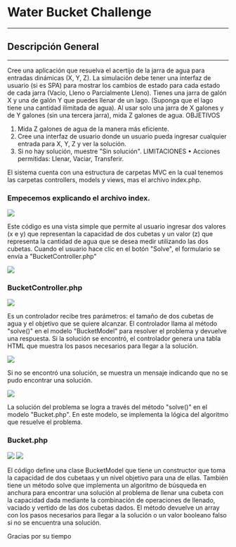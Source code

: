 # Water Bucket Challenge

------------


## Descripción General

------------
Cree una aplicación que resuelva el acertijo de la jarra de agua para entradas dinámicas (X, Y, Z). La simulación debe tener una interfaz de usuario (si es SPA) para mostrar los cambios de estado para cada estado de cada jarra
(Vacío, Lleno o Parcialmente Lleno).
Tienes una jarra de galón X y una de galón Y que puedes llenar de un lago. (Suponga que el lago tiene una cantidad ilimitada de agua). Al usar solo una jarra de X galones y de Y galones (sin una tercera jarra), mida Z galones de agua.
OBJETIVOS
1. Mida Z galones de agua de la manera más eficiente.
2. Cree una interfaz de usuario donde un usuario pueda ingresar cualquier entrada para X, Y, Z y ver la solución.
3. Si no hay solución, muestre "Sin solución".
LIMITACIONES
• Acciones permitidas: Llenar, Vaciar, Transferir.

El sistema cuenta con una estructura de carpetas MVC en la cual tenemos las carpetas controllers, models y views, mas el archivo index.php.

### Empecemos explicando el archivo index.

![](https://scontent-mia3-2.xx.fbcdn.net/v/t39.30808-6/346089825_1023877778591934_5922485972768541063_n.jpg?_nc_cat=107&ccb=1-7&_nc_sid=0debeb&_nc_eui2=AeER6M0YlPNum5gxOQinRYBIXpjBrDBOYTZemMGsME5hNs8ESdts7j-X4gB3M-k7KBw&_nc_ohc=ILYnjNRq2qkAX9aQDbW&_nc_ht=scontent-mia3-2.xx&oh=00_AfCV-8ERp-qfHYHY17CKCX3jajnMemAAo8CAAAKgmHKrZQ&oe=646083B4)

Este código es una vista simple que permite al usuario ingresar dos valores (x e y) que representan la capacidad de dos cubetas y un valor (z) que representa la cantidad de agua que se desea medir utilizando las dos cubetas. Cuando el usuario hace clic en el botón "Solve", el formulario se envía a "BucketController.php"

![](https://scontent-mia3-2.xx.fbcdn.net/v/t39.30808-6/346084754_718744100048310_8210255995372070090_n.jpg?_nc_cat=102&ccb=1-7&_nc_sid=0debeb&_nc_eui2=AeGuEIb4xNk6Q9hX6E56qHtGKQwLFT7TsrkpDAsVPtOyuRTmRLVKNz9re7_ldItDwyU&_nc_ohc=HjVgy8rFRtYAX-wrXtS&_nc_ht=scontent-mia3-2.xx&oh=00_AfByK0zcnNDqNnm82xkVZsCGLe8gfBrMfa37eRIqBlO6OA&oe=6460AB4E)

### BucketController.php

![](https://scontent-mia3-2.xx.fbcdn.net/v/t39.30808-6/346077851_940702780392035_831860367901078104_n.jpg?_nc_cat=105&ccb=1-7&_nc_sid=0debeb&_nc_eui2=AeHfNE9i2edql97ygk0rFWavscQt764u7-mxxC3vri7v6eYBJzH5_HCQNd8rmWWcbgY&_nc_ohc=RshyS2skbKcAX8E8QvL&_nc_ht=scontent-mia3-2.xx&oh=00_AfB5ZMEr8pXjL43q4m-GZGYAaqKtNW-wKyoCORsjqEPtKw&oe=6460930D)

Es un controlador recibe tres parámetros: el tamaño de dos cubetas de agua y el objetivo que se quiere alcanzar. El controlador llama al método "solve()" en el modelo "BucketModel" para resolver el problema y devuelve una respuesta. Si la solución se encontró, el controlador genera una tabla HTML que muestra los pasos necesarios para llegar a la solución. 

![](https://scontent-mia3-1.xx.fbcdn.net/v/t39.30808-6/345885714_200987249447528_213017434300599930_n.jpg?_nc_cat=108&ccb=1-7&_nc_sid=0debeb&_nc_eui2=AeHcPIebp9-vKkcgIxcVgIZ6ZXRbXIvHqUlldFtci8epSZkd6b5SX_jOENNjt0ayJek&_nc_ohc=7xc2XbriNLcAX9aUpzX&_nc_ht=scontent-mia3-1.xx&oh=00_AfCOujOTVTSkGGaLxqAe51Xrb_Q54AH2HXLRA-mCYiVZjQ&oe=6460285B)

Si no se encontró una solución, se muestra un mensaje indicando que no se pudo encontrar una solución.

![](https://scontent-mia3-1.xx.fbcdn.net/v/t39.30808-6/346076267_986416236119501_399683857455527418_n.jpg?_nc_cat=104&ccb=1-7&_nc_sid=0debeb&_nc_eui2=AeHDIy81dcqO9dU0za4HHv-hz5LOH24Kwf7Pks4fbgrB_o4xVu-uwQI0DABSTT8vdCc&_nc_ohc=Pw8ISyc0lqQAX8m3tNP&_nc_ht=scontent-mia3-1.xx&oh=00_AfCEx9sbdHZOFNu5TK2azNupXU5rP5k4ZMkdBuVb0oIYTg&oe=6460308E)


La solución del problema se logra a través del método "solve()" en el modelo "Bucket.php". En este modelo, se implementa la lógica del algoritmo que resuelve el problema.

### Bucket.php

![](https://scontent-mia3-1.xx.fbcdn.net/v/t39.30808-6/346265853_756554302578807_8019310225274835398_n.jpg?stp=dst-jpg_s552x414&_nc_cat=100&ccb=1-7&_nc_sid=0debeb&_nc_eui2=AeEu7YR5J5zs4MMXbDcWVbu_rd-DP_it2qCt34M_-K3aoAB5Smou8mGGhOVgUcy6hQk&_nc_ohc=bFTcjeUTQQMAX95AQS-&_nc_ht=scontent-mia3-1.xx&oh=00_AfD6uKhKS9tpbWbE33pRQ4vYbf4Qu0cq30d20vo6_3eO0w&oe=646094F4)
![](https://scontent-mia3-1.xx.fbcdn.net/v/t39.30808-6/346092731_129829983424296_8931304771957301946_n.jpg?_nc_cat=108&ccb=1-7&_nc_sid=0debeb&_nc_eui2=AeGhviIPKgwfB_VMITkuFxcfRV0q0oiWqvJFXSrSiJaq8t_Q_ghIUlmAkjNxlqSYtUw&_nc_ohc=CSCOowbo6loAX8RxSlS&_nc_ht=scontent-mia3-1.xx&oh=00_AfCHwWnEqPjgxOfHoWp3dlK_bXMHZN_ToVoSgNY86uehMw&oe=64601D48)

El código define una clase BucketModel que tiene un constructor que toma la capacidad de dos cubetaas y un nivel objetivo para una de ellas. También tiene un método solve que implementa un algoritmo de búsqueda en anchura para encontrar una solución al problema de llenar una cubeta con la capacidad dada mediante la combinación de operaciones de llenado, vaciado y vertido de las dos cubetas dados. El método devuelve un array con los pasos necesarios para llegar a la solución o un valor booleano falso si no se encuentra una solución.

Gracias por su tiempo